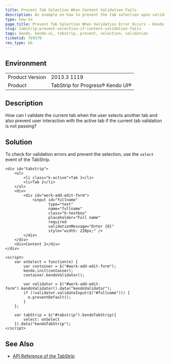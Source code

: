 ```yaml
---
title: Prevent Tab Selection When Content Validation Fails
description: An example on how to prevent the tab selection upon validation errors in the tab content for the Kendo UI TabStrip.
type: how-to
page_title: Prevent Tab Selection When Validation Error Occurs - Kendo UI TabStrip for jQuery
slug: tabstrip-prevent-selection-if-content-validation-fails
tags: kendo, kendo-ui, tabstrip, prevent, selection, validation
ticketid: 769370
res_type: kb
---
```


## Environment

<table>
	<tr>
		<td>Product Version</td>
		<td>2013.3 1119</td>
	</tr>
	<tr>
		<td>Product</td>
		<td>TabStrip for Progress® Kendo UI®</td>
	</tr>
</table>


## Description

How can I validate the current tab when the user selects another tab and also prevent user interaction with the active tab if the current tab validation is not passing?

## Solution

To check for validation errors and prevent the selection, use the `select` event of the TabStrip.

```dojo
<div id="tabstrip">
    <ul>
        <li class="k-active">Tab 1</li>
        <li>Tab 2</li>
    </ul>
    <div>
        <div id="work-add-edit-form">
            <input id="fullname"
                   type="text"
                   name="fullname"
                   class="k-textbox"
                   placeholder="Full name"
                   required
                   validationMessage="Enter {0}"
                   style="width: 220px;" />
        </div>
    </div>
    <div>Content 2</div>
</div>

<script>
    var onSelect = function(e) {
        var container = $("#work-add-edit-form");
        kendo.init(container);
        container.kendoValidator();

        var validator = $("#work-add-edit-form").kendoValidator().data("kendoValidator");
        if (!validator.validateInput($("#fullname"))) {
          e.preventDefault();
        }
    };

    var tabStrip = $("#tabstrip").kendoTabStrip({
        select: onSelect
    }).data("kendoTabStrip");
</script>
```

## See Also

* [API Reference of the TabStrip](https://docs.telerik.com/kendo-ui/api/javascript/ui/tabstrip)

